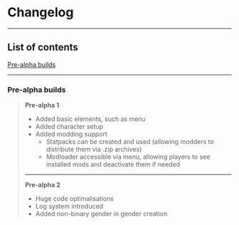 # Changelog

---

## List of contents
[Pre-alpha builds](changelog.md#pre-alpha-builds)

---
### Pre-alpha builds
> **Pre-alpha 1**
> - Added basic elements, such as menu
> - Added character setup
> - Added modding support
>   - Statpacks can be created and used (allowing modders to distribute them via .zip archives)
>   - Modloader accessible via menu, allowing players to see installed mods and deactivate them if needed
> ---
> **Pre-alpha 2**
> - Huge code optimalisations
> - Log system introduced
> - Added non-binary gender in gender creation